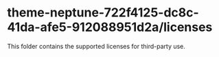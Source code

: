 # theme-neptune-722f4125-dc8c-41da-afe5-912088951d2a/licenses

This folder contains the supported licenses for third-party use.
